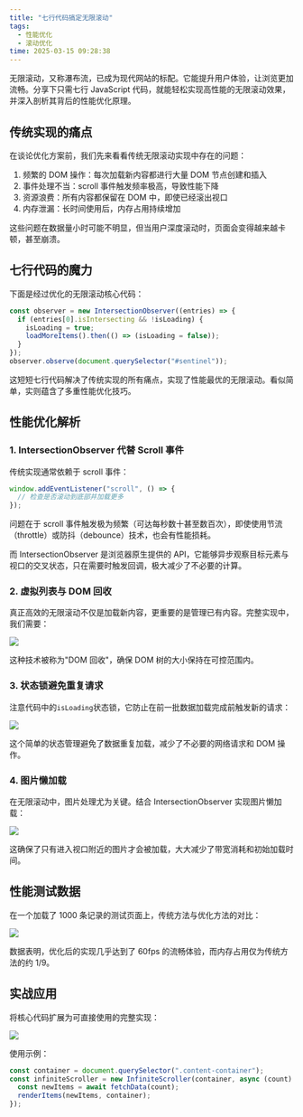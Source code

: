 ```yaml
---
title: "七行代码搞定无限滚动"
tags:
  - 性能优化
  - 滚动优化
time: 2025-03-15 09:28:38
---
```


无限滚动，又称瀑布流，已成为现代网站的标配。它能提升用户体验，让浏览更加流畅。分享下只需七行 JavaScript 代码，就能轻松实现高性能的无限滚动效果，并深入剖析其背后的性能优化原理。

## 传统实现的痛点

在谈论优化方案前，我们先来看看传统无限滚动实现中存在的问题：

1. 频繁的 DOM 操作：每次加载新内容都进行大量 DOM 节点创建和插入
2. 事件处理不当：scroll 事件触发频率极高，导致性能下降
3. 资源浪费：所有内容都保留在 DOM 中，即使已经滚出视口
4. 内存泄漏：长时间使用后，内存占用持续增加

这些问题在数据量小时可能不明显，但当用户深度滚动时，页面会变得越来越卡顿，甚至崩溃。

## 七行代码的魔力

下面是经过优化的无限滚动核心代码：

```js
const observer = new IntersectionObserver((entries) => {
  if (entries[0].isIntersecting && !isLoading) {
    isLoading = true;
    loadMoreItems().then(() => (isLoading = false));
  }
});
observer.observe(document.querySelector("#sentinel"));
```

这短短七行代码解决了传统实现的所有痛点，实现了性能最优的无限滚动。看似简单，实则蕴含了多重性能优化技巧。

## 性能优化解析

### 1\. IntersectionObserver 代替 Scroll 事件

传统实现通常依赖于 scroll 事件：

```js
window.addEventListener("scroll", () => {
  // 检查是否滚动到底部并加载更多
});
```

问题在于 scroll 事件触发极为频繁（可达每秒数十甚至数百次），即使使用节流（throttle）或防抖（debounce）技术，也会有性能损耗。

而 IntersectionObserver 是浏览器原生提供的 API，它能够异步观察目标元素与视口的交叉状态，只在需要时触发回调，极大减少了不必要的计算。

### 2\. 虚拟列表与 DOM 回收

真正高效的无限滚动不仅是加载新内容，更重要的是管理已有内容。完整实现中，我们需要：

<img src="./images/29.webp" />

这种技术被称为"DOM 回收"，确保 DOM 树的大小保持在可控范围内。

### 3\. 状态锁避免重复请求

注意代码中的`isLoading`状态锁，它防止在前一批数据加载完成前触发新的请求：

<img src="./images/30.webp" />

这个简单的状态管理避免了数据重复加载，减少了不必要的网络请求和 DOM 操作。

### 4\. 图片懒加载

在无限滚动中，图片处理尤为关键。结合 IntersectionObserver 实现图片懒加载：

<img src="./images/31.webp" />

这确保了只有进入视口附近的图片才会被加载，大大减少了带宽消耗和初始加载时间。

## 性能测试数据

在一个加载了 1000 条记录的测试页面上，传统方法与优化方法的对比：

<img src="./images/26.png" />

数据表明，优化后的实现几乎达到了 60fps 的流畅体验，而内存占用仅为传统方法的约 1/9。

## 实战应用

将核心代码扩展为可直接使用的完整实现：

<img src="./images/32.webp" />

使用示例：

```js
const container = document.querySelector(".content-container");
const infiniteScroller = new InfiniteScroller(container, async (count) => {
  const newItems = await fetchData(count);
  renderItems(newItems, container);
});
```

